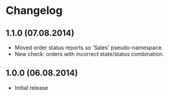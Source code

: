 Changelog
=========

1.1.0 (07.08.2014)
-----
* Moved order status reports so 'Sales' pseudo-namespace.
* New check: orders with incorrect state/status combination.

1.0.0 (06.08.2014)
-----
* Initial release
